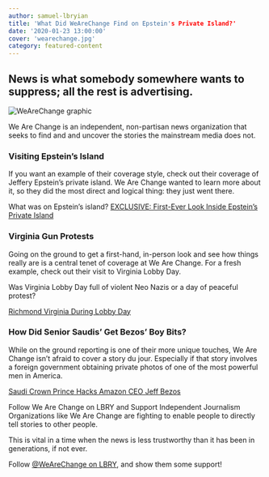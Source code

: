```yaml
---
author: samuel-lbryian
title: 'What Did WeAreChange Find on Epstein's Private Island?'
date: '2020-01-23 13:00:00'
cover: 'wearechange.jpg'
category: featured-content
---
```


## News is what somebody somewhere wants to suppress; all the rest is advertising.

![WeAreChange graphic](https://spee.ch/@lbrynews:0/wearechange.jpg)

We Are Change is an independent, non-partisan news organization that seeks to find and and uncover the stories the mainstream media does not.

### Visiting Epstein’s Island

If you want an example of their coverage style, check out their coverage of Jeffery Epstein’s private island. We Are Change wanted to learn more about it, so they did the most direct and logical thing: they just went there.

What was on Epstein’s island? 
[EXCLUSIVE: First-Ever Look Inside Epstein’s Private Island](https://open.lbry.com/@wearechange:1/exclusive-first-ever-look-inside-epstein:c)

### Virginia Gun Protests

Going on the ground to get a first-hand, in-person look and see how things really are is a central tenet of coverage at We Are Change. For a fresh example, check out their visit to Virginia Lobby Day.

Was Virginia Lobby Day full of violent Neo Nazis or a day of peaceful protest? 

[Richmond Virginia During Lobby Day](https://lbry.tv/@wearechange:1/live-richmond-virginia-now-during-lobby:c)

### How Did Senior Saudis’ Get Bezos’ Boy Bits?

While on the ground reporting is one of their more unique touches, We Are Change isn’t afraid to cover a story du jour. Especially if that story involves a foreign government obtaining private photos of one of the most powerful men in America.

[Saudi Crown Prince Hacks Amazon CEO Jeff Bezos](https://lbry.tv/@wearechange:1/mystery-chinese-virus-reaches-us-saudi:5)

Follow We Are Change on LBRY and Support Independent Journalism
Organizations like We Are Change are fighting to enable people to directly tell stories to other people.

This is vital in a time when the news is less trustworthy than it has been in generations, if not ever.

Follow [@WeAreChange on LBRY](https://open.lbry.com/@WeAreChange:1), and show them some support!
